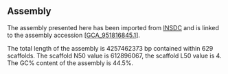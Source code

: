 **Assembly**
--------

The assembly presented here has been imported from [INSDC](http://www.insdc.org) and is linked to the assembly accession [[GCA\_951816845.1](http://www.ebi.ac.uk/ena/data/view/GCA_951816845.1)].

The total length of the assembly is 4257462373 bp contained within 629 scaffolds.
The scaffold N50 value is 612896067, the scaffold L50 value is 4.
The GC% content of the assembly is 44.5%.
